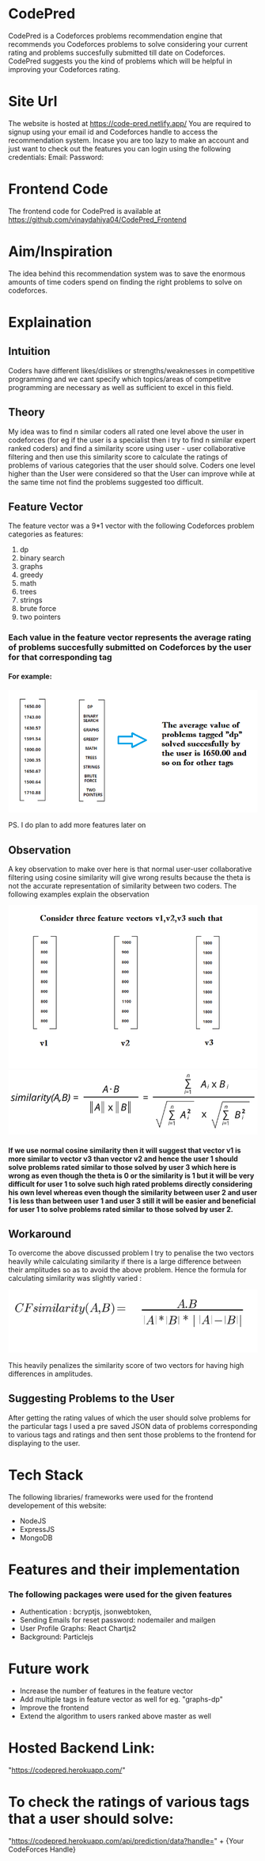 # CodePred
CodePred is a Codeforces problems recommendation engine that recommends you Codeforces problems to solve considering your current rating and problems succesfully submitted till date on Codeforces.
CodePred suggests you the kind of problems which will be helpful in improving your Codeforces rating.

# Site Url
The website is hosted at https://code-pred.netlify.app/
You are required to signup using your email id and Codeforces handle to access the recommendation system.
Incase you are too lazy to make an account and just want to check out the features you can login using the following credentials:
Email: 
Password: 

# Frontend Code
The frontend code for CodePred is available at  https://github.com/vinaydahiya04/CodePred_Frontend

# Aim/Inspiration
The idea behind this recommendation system was to save the enormous amounts of time coders spend on finding the right problems to solve on codeforces.

# Explaination
## Intuition
Coders have different likes/dislikes or strengths/weaknesses in competitive programming and we cant specify which topics/areas of competitve programming are necessary as well as sufficient to excel in this field.
## Theory
My idea was to find n similar coders all rated one level above the user in codeforces (for eg if the user is a specialist then i try to find n similar expert ranked coders) and find a similarity score using user - user collaborative filtering and then use this similarity score to calculate the ratings of problems of various categories that the user should solve.
Coders one level higher than the User were considered so that the User can improve while at the same time not find the problems suggested too difficult.

## Feature Vector
The feature vector was a 9*1 vector with the following Codeforces problem categories as features:

1. dp
2. binary search
3. graphs
4. greedy
5. math
6. trees
7. strings
8. brute force
9. two pointers

### Each value in the feature vector represents the average rating of problems succesfully submitted on Codeforces by the user for that corresponding tag
#### For example:
![Picture 1](/assets/img1.png "Feature Vector")

PS. I do plan to add more features later on
## Observation
A key observation to make over here is that normal user-user collaborative filtering using cosine similarity will give wrong results because the theta is not the accurate representation of similarity between two coders. The following examples explain the observation

![Picture 2](/assets/img2.png "Observation")
![Picture 3](/assets/img3.png "cosine Similarity Formula")

#### If we use normal cosine similarity then it will suggest that vector v1 is more similar to vector v3 than vector v2 and hence the user 1 should solve problems rated similar to those solved by user 3 which here is wrong as even though the theta is 0 or the similarity is 1 but it will be very difficult for user 1 to solve such high rated problems directly considering his own level whereas even though the similarity between user 2 and user 1 is less than between user 1 and user 3 still it will be easier and beneficial for user 1 to solve problems rated similar to those solved by user 2.

## Workaround

To overcome the above discussed problem I try to penalise the two vectors heavily while calculating similarity if there is a large difference between their amplitudes so as to avoid the above problem.
Hence the formula for calculating similarity was slightly varied :

![Picture 4](/assets/formula.png "Changed Formula")

This heavily penalizes the similarity score of two vectors for having high differences in amplitudes.

## Suggesting Problems to the User
After getting the rating values of which the user should solve problems for the particular tags I used a pre saved JSON data of problems corresponding to various tags and ratings and then sent those problems to the frontend for displaying to the user.

# Tech Stack
The following libraries/ frameworks were used for the frontend developement of this website:
* NodeJS
* ExpressJS
* MongoDB

# Features and their implementation
### The following packages were used for the given features
* Authentication : bcryptjs, jsonwebtoken,
* Sending Emails for reset password: nodemailer and mailgen
* User Profile Graphs: React Chartjs2
* Background: Particlejs


# Future work

* Increase the number of features in the feature vector
* Add multiple tags in feature vector as well for eg. "graphs-dp"
* Improve the frontend 
* Extend the algorithm to users ranked above master as well

# Hosted Backend Link:
"https://codepred.herokuapp.com/"

# To check the ratings of various tags that a user should solve:
"https://codepred.herokuapp.com/api/prediction/data?handle=" + {Your CodeForces Handle}